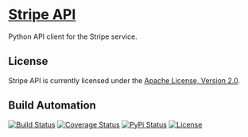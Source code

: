 # [Stripe API](http://stripe-api.hive.pt)

Python API client for the Stripe service.

## License

Stripe API is currently licensed under the [Apache License, Version 2.0](http://www.apache.org/licenses/).

## Build Automation

[![Build Status](https://app.travis-ci.com/hivesolutions/stripe-api.svg?branch=master)](https://travis-ci.com/github/hivesolutions/stripe-api)
[![Coverage Status](https://coveralls.io/repos/hivesolutions/stripe-api/badge.svg?branch=master)](https://coveralls.io/r/hivesolutions/stripe-api?branch=master)
[![PyPi Status](https://img.shields.io/pypi/v/stripe-api.svg)](https://pypi.python.org/pypi/stripe-api)
[![License](https://img.shields.io/badge/license-Apache%202.0-blue.svg)](https://www.apache.org/licenses/)
